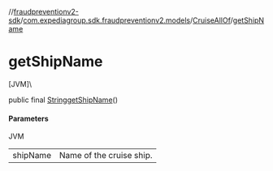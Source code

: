 //[fraudpreventionv2-sdk](../../../index.md)/[com.expediagroup.sdk.fraudpreventionv2.models](../index.md)/[CruiseAllOf](index.md)/[getShipName](get-ship-name.md)

# getShipName

[JVM]\

public final [String](https://docs.oracle.com/javase/8/docs/api/java/lang/String.html)[getShipName](get-ship-name.md)()

#### Parameters

JVM

| | |
|---|---|
| shipName | Name of the cruise ship. |
